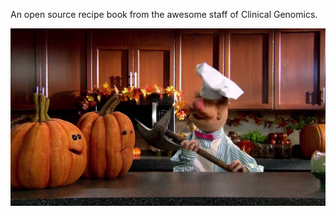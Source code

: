 An open source recipe book from the awesome staff of Clinical Genomics.

![Meatballs](img/swedish-chef.jpeg)
